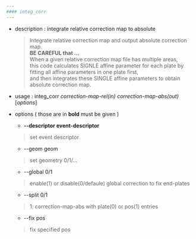 ```yaml
---
#### integ_corr
---
```


+ description : integrate relative correction map to absolute 
  > Integrate relative correction map and output absolute correction map.  
  > **BE CAREFUL that ...**  
  > When a given relative correction map file has multiple areas,  
  > this code calculates SIGNLE affine parameter for each plate by fitting all affine parameters in one plate first,  
  > and then integrates these SINGLE affine parameters to obtain absolute correction map.  

+ usage : integ_corr *correction-map-rel(in)* *correction-map-abs(out)* [*options*]
+ options ( those are in **bold** must be given )
  - **--descriptor event-descriptor**
  > set event descriptor  

  - --geom geom
  > set geometry 0/1/...  

  - --global 0/1
  > enable(1) or disable(0/defaule) global correction to fix end-plates  

  - --split 0/1
  > 1: correction-map-abs with plate(0) or pos(1) entries  

  - --fix pos
  > fix specified pos  
